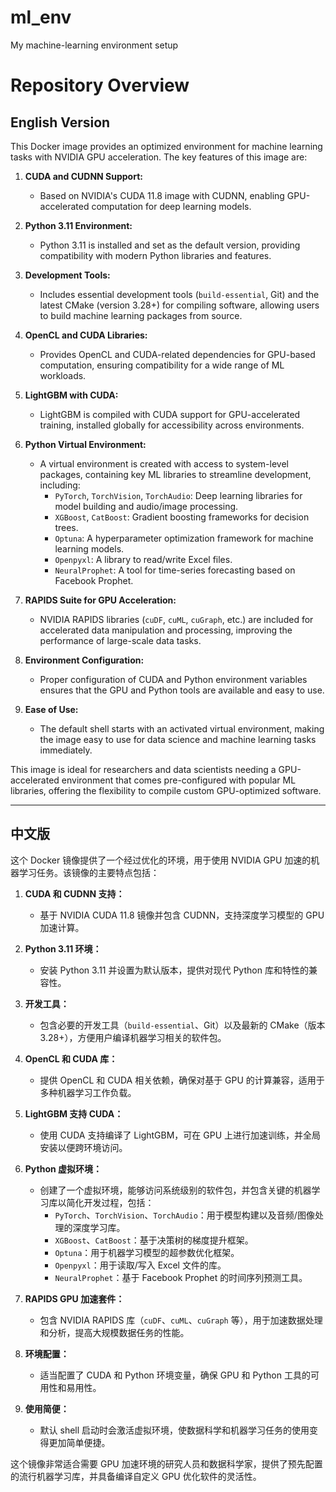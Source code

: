 # ml_env
My machine-learning environment setup
# Repository Overview

## English Version

This Docker image provides an optimized environment for machine learning tasks with NVIDIA GPU acceleration. The key features of this image are:

1. **CUDA and CUDNN Support:**
   - Based on NVIDIA's CUDA 11.8 image with CUDNN, enabling GPU-accelerated computation for deep learning models.

2. **Python 3.11 Environment:**
   - Python 3.11 is installed and set as the default version, providing compatibility with modern Python libraries and features.

3. **Development Tools:**
   - Includes essential development tools (`build-essential`, Git) and the latest CMake (version 3.28+) for compiling software, allowing users to build machine learning packages from source.

4. **OpenCL and CUDA Libraries:**
   - Provides OpenCL and CUDA-related dependencies for GPU-based computation, ensuring compatibility for a wide range of ML workloads.

5. **LightGBM with CUDA:**
   - LightGBM is compiled with CUDA support for GPU-accelerated training, installed globally for accessibility across environments.

6. **Python Virtual Environment:**
   - A virtual environment is created with access to system-level packages, containing key ML libraries to streamline development, including:
     - `PyTorch`, `TorchVision`, `TorchAudio`: Deep learning libraries for model building and audio/image processing.
     - `XGBoost`, `CatBoost`: Gradient boosting frameworks for decision trees.
     - `Optuna`: A hyperparameter optimization framework for machine learning models.
     - `Openpyxl`: A library to read/write Excel files.
     - `NeuralProphet`: A tool for time-series forecasting based on Facebook Prophet.

7. **RAPIDS Suite for GPU Acceleration:**
   - NVIDIA RAPIDS libraries (`cuDF`, `cuML`, `cuGraph`, etc.) are included for accelerated data manipulation and processing, improving the performance of large-scale data tasks.

8. **Environment Configuration:**
   - Proper configuration of CUDA and Python environment variables ensures that the GPU and Python tools are available and easy to use.

9. **Ease of Use:**
   - The default shell starts with an activated virtual environment, making the image easy to use for data science and machine learning tasks immediately.

This image is ideal for researchers and data scientists needing a GPU-accelerated environment that comes pre-configured with popular ML libraries, offering the flexibility to compile custom GPU-optimized software.

---

## 中文版

这个 Docker 镜像提供了一个经过优化的环境，用于使用 NVIDIA GPU 加速的机器学习任务。该镜像的主要特点包括：

1. **CUDA 和 CUDNN 支持：**
   - 基于 NVIDIA CUDA 11.8 镜像并包含 CUDNN，支持深度学习模型的 GPU 加速计算。

2. **Python 3.11 环境：**
   - 安装 Python 3.11 并设置为默认版本，提供对现代 Python 库和特性的兼容性。

3. **开发工具：**
   - 包含必要的开发工具（`build-essential`、Git）以及最新的 CMake（版本 3.28+），方便用户编译机器学习相关的软件包。

4. **OpenCL 和 CUDA 库：**
   - 提供 OpenCL 和 CUDA 相关依赖，确保对基于 GPU 的计算兼容，适用于多种机器学习工作负载。

5. **LightGBM 支持 CUDA：**
   - 使用 CUDA 支持编译了 LightGBM，可在 GPU 上进行加速训练，并全局安装以便跨环境访问。

6. **Python 虚拟环境：**
   - 创建了一个虚拟环境，能够访问系统级别的软件包，并包含关键的机器学习库以简化开发过程，包括：
     - `PyTorch`、`TorchVision`、`TorchAudio`：用于模型构建以及音频/图像处理的深度学习库。
     - `XGBoost`、`CatBoost`：基于决策树的梯度提升框架。
     - `Optuna`：用于机器学习模型的超参数优化框架。
     - `Openpyxl`：用于读取/写入 Excel 文件的库。
     - `NeuralProphet`：基于 Facebook Prophet 的时间序列预测工具。

7. **RAPIDS GPU 加速套件：**
   - 包含 NVIDIA RAPIDS 库（`cuDF`、`cuML`、`cuGraph` 等），用于加速数据处理和分析，提高大规模数据任务的性能。

8. **环境配置：**
   - 适当配置了 CUDA 和 Python 环境变量，确保 GPU 和 Python 工具的可用性和易用性。

9. **使用简便：**
   - 默认 shell 启动时会激活虚拟环境，使数据科学和机器学习任务的使用变得更加简单便捷。

这个镜像非常适合需要 GPU 加速环境的研究人员和数据科学家，提供了预先配置的流行机器学习库，并具备编译自定义 GPU 优化软件的灵活性。
